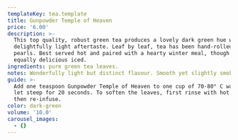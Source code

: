```yaml
---
templateKey: tea.template
title: Gunpowder Temple of Heaven
price: '6.00'
description: >-
  This top quality, robust green tea produces a lovely dark green hue with a
  delightfully light aftertaste. Leaf by leaf, tea has been hand-rolled as tiny
  pearls. Best served hot and paired with a hearty winter meal, though it tastes
  equally delicious iced.
ingredients: pure green tea leaves.
notes: Wonderfully light but distinct flavour. Smooth yet slightly smoky.
guide: >-
  Add one teaspoon Gunpowder Temple of Heaven to one cup of 70-80° C water and
  let steep for 20 seconds. To soften the leaves, first rinse with hot water
  then re-infuse.
color: dark-green
volume: '10.0'
carousel_images:
  - {}
---
```


